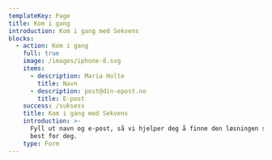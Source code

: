 ```yaml
---
templateKey: Page
title: Kom i gang
introduction: Kom i gang med Sekvens
blocks:
  - action: Kom i gang
    full: true
    image: /images/iphone-8.svg
    items:
      - description: Maria Holte
        title: Navn
      - description: post@din-epost.no
        title: E-post
    success: /suksess
    title: Kom i gang med Sekvens
    introduction: >-
      Fyll ut navn og e-post, så vi hjelper deg å finne den løsningen som passer
      best for deg.
    type: Form
---
```


